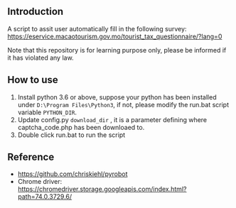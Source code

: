 ## Introduction
A script to assit user automatically fill in the following survey:
https://eservice.macaotourism.gov.mo/tourist_tax_questionnaire/?lang=0

Note that this repository is for learning purpose only, please be informed if it has violated any law.

## How to use
1. Install python 3.6 or above, suppose your python has been installed under ``D:\Program Files\Python3``, if not, please modify the run.bat script variable ``PYTHON_DIR``.
2. Update config.py ``download_dir`` , it is a parameter defining where captcha_code.php has been downloaed to.
3. Double click run.bat to run the script


## Reference
- https://github.com/chriskiehl/pyrobot
- Chrome driver: https://chromedriver.storage.googleapis.com/index.html?path=74.0.3729.6/
